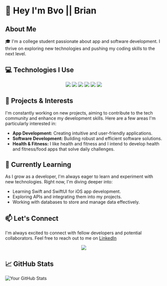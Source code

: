 # 👋 Hey I'm Bvo || Brian

## About Me

🎓 I'm a college student passionate about app and software development. I thrive on exploring new technologies and pushing my coding skills to the next level.

## 💻 Technologies I Use

<p align="center">
  <img src="https://img.shields.io/badge/Java-ED8B00?style=for-the-badge&logo=java&logoColor=white"/>
  <img src="https://img.shields.io/badge/C-00599C?style=for-the-badge&logo=c&logoColor=white"/>
  <img src="https://img.shields.io/badge/SwiftUI-FA7343?style=for-the-badge&logo=swift&logoColor=white"/>
  <img src="https://img.shields.io/badge/Python-3776AB?style=for-the-badge&logo=python&logoColor=white"/>
  <img src="https://img.shields.io/badge/HTML-E34F26?style=for-the-badge&logo=html5&logoColor=white"/>
  <img src="https://img.shields.io/badge/CSS-1572B6?style=for-the-badge&logo=css3&logoColor=white"/>
</p>

## 🚀 Projects & Interests

I'm constantly working on new projects, aiming to contribute to the tech community and enhance my development skills. Here are a few areas I'm particularly interested in:

- **App Development:** Creating intuitive and user-friendly applications.
- **Software Development:** Building robust and efficient software solutions.
- **Health & Fitness:** I like health and fitness and I intend to develop health and fitness/food apps that solve daily challenges.

## 🌱 Currently Learning

As I grow as a developer, I'm always eager to learn and experiment with new technologies. Right now, I'm diving deeper into:

- Learning Swift and SwiftUI for iOS app development.
- Exploring APIs and integrating them into my projects.
- Working with databases to store and manage data effectively.

## 📫 Let's Connect

I'm always excited to connect with fellow developers and potential collaborators. Feel free to reach out to me on [LinkedIn](https://www.linkedin.com)

<!--  
 or via email at [your-email@example.com](mailto:your-email@example.com).
-->
<p align="center">
  <a href="https://www.linkedin.com/in/brian-vo-bvo/">
    <img src="https://img.shields.io/badge/LinkedIn-0077B5?style=for-the-badge&logo=linkedin&logoColor=white"/>
  </a>
</p>

## 📈 GitHub Stats

![Your GitHub Stats](https://github-readme-stats.vercel.app/api?username=bvo24&show_icons=true&theme=radical)



<!-- 
# Hi there 👋

**`Code Craftsman`**

I am a dedicated college student at VCU with a strong passion for app and software development. My enthusiasm lies particularly in creating innovative solutions that enhance health and fitness, reflecting my personal interest in maintaining a healthy lifestyle.
-->



<!--
**bvo24/bvo24** is a ✨ _special_ ✨ repository because its `README.md` (this file) appears on your GitHub profile.

Here are some ideas to get you started:

- 🔭 I’m currently working on ...
- 🌱 I’m currently learning ...
- 👯 I’m looking to collaborate on ...
- 🤔 I’m looking for help with ...
- 💬 Ask me about ...
- 📫 How to reach me: ...
- 😄 Pronouns: ...
- ⚡ Fun fact: ...
-->

